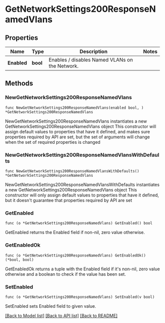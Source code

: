 # GetNetworkSettings200ResponseNamedVlans

## Properties

Name | Type | Description | Notes
------------ | ------------- | ------------- | -------------
**Enabled** | **bool** | Enables / disables Named VLANs on the Network. | 

## Methods

### NewGetNetworkSettings200ResponseNamedVlans

`func NewGetNetworkSettings200ResponseNamedVlans(enabled bool, ) *GetNetworkSettings200ResponseNamedVlans`

NewGetNetworkSettings200ResponseNamedVlans instantiates a new GetNetworkSettings200ResponseNamedVlans object
This constructor will assign default values to properties that have it defined,
and makes sure properties required by API are set, but the set of arguments
will change when the set of required properties is changed

### NewGetNetworkSettings200ResponseNamedVlansWithDefaults

`func NewGetNetworkSettings200ResponseNamedVlansWithDefaults() *GetNetworkSettings200ResponseNamedVlans`

NewGetNetworkSettings200ResponseNamedVlansWithDefaults instantiates a new GetNetworkSettings200ResponseNamedVlans object
This constructor will only assign default values to properties that have it defined,
but it doesn't guarantee that properties required by API are set

### GetEnabled

`func (o *GetNetworkSettings200ResponseNamedVlans) GetEnabled() bool`

GetEnabled returns the Enabled field if non-nil, zero value otherwise.

### GetEnabledOk

`func (o *GetNetworkSettings200ResponseNamedVlans) GetEnabledOk() (*bool, bool)`

GetEnabledOk returns a tuple with the Enabled field if it's non-nil, zero value otherwise
and a boolean to check if the value has been set.

### SetEnabled

`func (o *GetNetworkSettings200ResponseNamedVlans) SetEnabled(v bool)`

SetEnabled sets Enabled field to given value.



[[Back to Model list]](../README.md#documentation-for-models) [[Back to API list]](../README.md#documentation-for-api-endpoints) [[Back to README]](../README.md)


